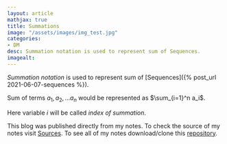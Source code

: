 ```yaml
---
layout: article
mathjax: true
title: Summations
image: "/assets/images/img_test.jpg"
categories:
- DM
desc: Summation notation is used to represent sum of Sequences. 
imagealt: 
---
```


*Summation notation* is used to represent sum of [Sequences]({% post_url 2021-06-07-sequences %}).

Sum of terms $a_1, a_2, \dots a_n$ would be represented as $\sum_{i=1}^n a_i$.

































































































































































































































































































































































Here variable $i$ will be called *index of summation*.


































































































































































































































































































































































This blog was published directly from my notes.
To check the source of my notes visit [Sources](sources.html).
To see all of my notes download/clone this [repository](https://github.com/bovem/CS).